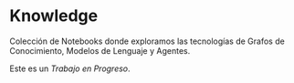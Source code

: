 # Knowledge

Colección de Notebooks donde exploramos las tecnologías de Grafos de Conocimiento, Modelos de Lenguaje y Agentes. 

Este es un *Trabajo en Progreso*. 
